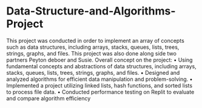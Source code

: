 # Data-Structure-and-Algorithms-Project
This project was conducted in order to implement an array of concepts such as data structures, including arrays, stacks, queues, lists, trees, strings, graphs, and files.
This project was also done along side two partners Peyton deboer and Susie. 
Overall concept on the project:
•	Using fundamental concepts and abstractions of data structures, including arrays, stacks, queues, lists, trees, strings, graphs, and files.
•	Designed and analyzed algorithms for efficient data manipulation and problem-solving.
•	Implemented a project utilizing linked lists, hash functions, and sorted lists to process file data.
•	Conducted performance testing on Replit to evaluate and compare algorithm efficiency
